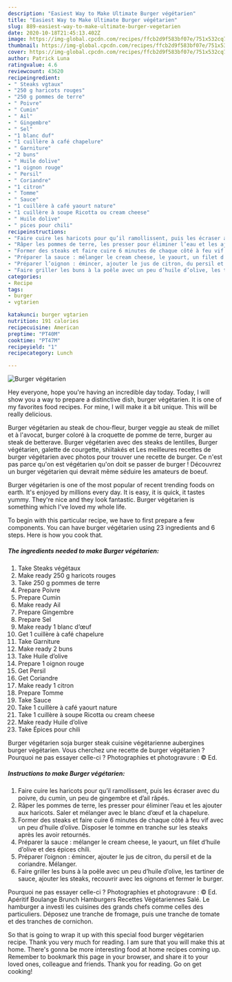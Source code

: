 ```yaml
---
description: "Easiest Way to Make Ultimate Burger végétarien"
title: "Easiest Way to Make Ultimate Burger végétarien"
slug: 889-easiest-way-to-make-ultimate-burger-vegetarien
date: 2020-10-18T21:45:13.402Z
image: https://img-global.cpcdn.com/recipes/ffcb2d9f583bf07e/751x532cq70/burger-vegetarien-photo-principale-de-la-recette.jpg
thumbnail: https://img-global.cpcdn.com/recipes/ffcb2d9f583bf07e/751x532cq70/burger-vegetarien-photo-principale-de-la-recette.jpg
cover: https://img-global.cpcdn.com/recipes/ffcb2d9f583bf07e/751x532cq70/burger-vegetarien-photo-principale-de-la-recette.jpg
author: Patrick Luna
ratingvalue: 4.6
reviewcount: 43620
recipeingredient:
- " Steaks vgtaux"
- "250 g haricots rouges"
- "250 g pommes de terre"
- " Poivre"
- " Cumin"
- " Ail"
- " Gingembre"
- " Sel"
- "1 blanc duf"
- "1 cuillère à café chapelure"
- " Garniture"
- "2 buns"
- " Huile dolive"
- "1 oignon rouge"
- " Persil"
- " Coriandre"
- "1 citron"
- " Tomme"
- " Sauce"
- "1 cuillère à café yaourt nature"
- "1 cuillère à soupe Ricotta ou cream cheese"
- " Huile dolive"
- " pices pour chili"
recipeinstructions:
- "Faire cuire les haricots pour qu’il ramollissent, puis les écraser avec du poivre, du cumin, un peu de gingembre et d’ail râpés."
- "Râper les pommes de terre, les presser pour éliminer l’eau et les ajouter aux haricots. Saler et mélanger avec le blanc d’œuf et la chapelure."
- "Former des steaks et faire cuire 6 minutes de chaque côté à feu vif avec un peu d’huile d’olive. Disposer le tomme en tranche sur les steaks après les avoir retournés."
- "Préparer la sauce : mélanger le cream cheese, le yaourt, un filet d’huile d’olive et des épices chili."
- "Préparer l’oignon : émincer, ajouter le jus de citron, du persil et de la coriandre. Mélanger."
- "Faire griller les buns à la poêle avec un peu d’huile d’olive, les tartiner de sauce, ajouter les steaks, recouvrir avec les oignons et fermer le burger."
categories:
- Recipe
tags:
- burger
- vgtarien

katakunci: burger vgtarien 
nutrition: 191 calories
recipecuisine: American
preptime: "PT40M"
cooktime: "PT47M"
recipeyield: "1"
recipecategory: Lunch

---
```



![Burger végétarien](https://img-global.cpcdn.com/recipes/ffcb2d9f583bf07e/751x532cq70/burger-vegetarien-photo-principale-de-la-recette.jpg)

Hey everyone, hope you're having an incredible day today. Today, I will show you a way to prepare a distinctive dish, burger végétarien. It is one of my favorites food recipes. For mine, I will make it a bit unique. This will be really delicious.

Burger végétarien au steak de chou-fleur, burger veggie au steak de millet et à l&#39;avocat, burger coloré à la croquette de pomme de terre, burger au steak de betterave. Burger végétarien avec des steaks de lentilles, Burger végétarien, galette de courgette, shiitakés et Les meilleures recettes de burger végétarien avec photos pour trouver une recette de burger. Ce n&#39;est pas parce qu&#39;on est végétarien qu&#39;on doit se passer de burger ! Découvrez un burger végétarien qui devrait même séduire les amateurs de boeuf.

Burger végétarien is one of the most popular of recent trending foods on earth. It's enjoyed by millions every day. It is easy, it is quick, it tastes yummy. They're nice and they look fantastic. Burger végétarien is something which I've loved my whole life.


To begin with this particular recipe, we have to first prepare a few components. You can have burger végétarien using 23 ingredients and 6 steps. Here is how you cook that.

<!--inarticleads1-->

##### The ingredients needed to make Burger végétarien:

1. Take  Steaks végétaux
1. Make ready 250 g haricots rouges
1. Take 250 g pommes de terre
1. Prepare  Poivre
1. Prepare  Cumin
1. Make ready  Ail
1. Prepare  Gingembre
1. Prepare  Sel
1. Make ready 1 blanc d’œuf
1. Get 1 cuillère à café chapelure
1. Take  Garniture
1. Make ready 2 buns
1. Take  Huile d’olive
1. Prepare 1 oignon rouge
1. Get  Persil
1. Get  Coriandre
1. Make ready 1 citron
1. Prepare  Tomme
1. Take  Sauce
1. Take 1 cuillère à café yaourt nature
1. Take 1 cuillère à soupe Ricotta ou cream cheese
1. Make ready  Huile d’olive
1. Take  Épices pour chili


Burger végétarien soja burger steak cuisine végétarienne aubergines burger végétarien. Vous cherchez une recette de burger végétarien ? Pourquoi ne pas essayer celle-ci ? Photographies et photogravure : © Ed. 

<!--inarticleads2-->

##### Instructions to make Burger végétarien:

1. Faire cuire les haricots pour qu’il ramollissent, puis les écraser avec du poivre, du cumin, un peu de gingembre et d’ail râpés.
1. Râper les pommes de terre, les presser pour éliminer l’eau et les ajouter aux haricots. Saler et mélanger avec le blanc d’œuf et la chapelure.
1. Former des steaks et faire cuire 6 minutes de chaque côté à feu vif avec un peu d’huile d’olive. Disposer le tomme en tranche sur les steaks après les avoir retournés.
1. Préparer la sauce : mélanger le cream cheese, le yaourt, un filet d’huile d’olive et des épices chili.
1. Préparer l’oignon : émincer, ajouter le jus de citron, du persil et de la coriandre. Mélanger.
1. Faire griller les buns à la poêle avec un peu d’huile d’olive, les tartiner de sauce, ajouter les steaks, recouvrir avec les oignons et fermer le burger.


Pourquoi ne pas essayer celle-ci ? Photographies et photogravure : © Ed. Apéritif Boulange Brunch Hamburgers Recettes Végétariennes Salé. Le hamburger a investi les cuisines des grands chefs comme celles des particuliers. Déposez une tranche de fromage, puis une tranche de tomate et des tranches de cornichon. 

So that is going to wrap it up with this special food burger végétarien recipe. Thank you very much for reading. I am sure that you will make this at home. There's gonna be more interesting food at home recipes coming up. Remember to bookmark this page in your browser, and share it to your loved ones, colleague and friends. Thank you for reading. Go on get cooking!
